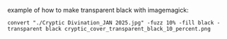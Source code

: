 example of how to make transparent black with imagemagick:

```
convert "./Cryptic Divination_JAN 2025.jpg" -fuzz 10% -fill black -transparent black cryptic_cover_transparent_black_10_percent.png
```
